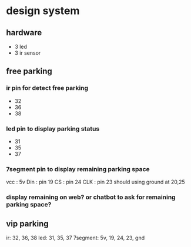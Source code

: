 # design system

## hardware 
- 3 led
- 3 ir sensor

## free parking

### ir pin for detect free parking
  - 32
  - 36
  - 38

### led pin to display parking status
  - 31
  - 35
  - 37

### 7segment pin to display remaining parking space
vcc : 5v
Din : pin 19
CS  : pin 24
CLK : pin 23
should using ground at 20,25

### display remaining on web? or chatbot to ask for remaining parking space?

## vip parking 

ir: 32, 36, 38
led: 31, 35, 37
7segment: 5v, 19, 24, 23, gnd